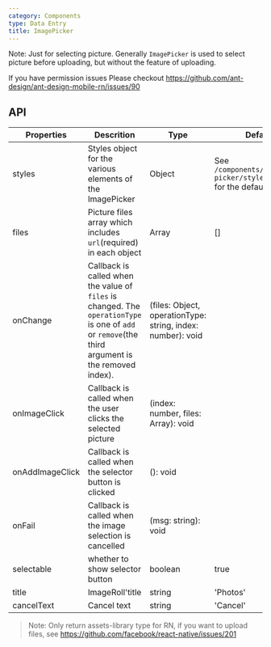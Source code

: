 ```yaml
---
category: Components
type: Data Entry
title: ImagePicker
---
```


Note: Just for selecting picture. Generally `ImagePicker` is used to select picture before uploading, but without the feature of uploading.

If you have permission issues Please checkout https://github.com/ant-design/ant-design-mobile-rn/issues/90

## API

| Properties      | Descrition                                                                                                                                         | Type                                                        | Default                                                         |
| --------------- | -------------------------------------------------------------------------------------------------------------------------------------------------- | ----------------------------------------------------------- | --------------------------------------------------------------- |
| styles          | Styles object for the various elements of the ImagePicker                                                                                          | Object                                                      | See `/components/image-picker/style/index.tsx` for the defaults |
| files           | Picture files array which includes `url`(required) in each object                                                                                  | Array                                                       | []                                                              |
| onChange        | Callback is called when the value of `files` is changed. The `operationType` is one of `add` or `remove`(the third argument is the removed index). | (files: Object, operationType: string, index: number): void |                                                                 |
| onImageClick    | Callback is called when the user clicks the selected picture                                                                                       | (index: number, files: Array): void                         |                                                                 |
| onAddImageClick | Callback is called when the selector button is clicked                                                                                             | (): void                                                    |                                                                 |
| onFail          | Callback is called when the image selection is cancelled                                                                                           | (msg: string): void                                         |                                                                 |
| selectable      | whether to show selector button                                                                                                                    | boolean                                                     | true                                                            |
| title           | ImageRoll'title                                                                                                                                    | string                                                      | 'Photos'                                                        |
| cancelText      | Cancel text                                                                                                                                        | string                                                      | 'Cancel'                                                        |
> Note: Only return assets-library type for RN, if you want to upload files, see https://github.com/facebook/react-native/issues/201
